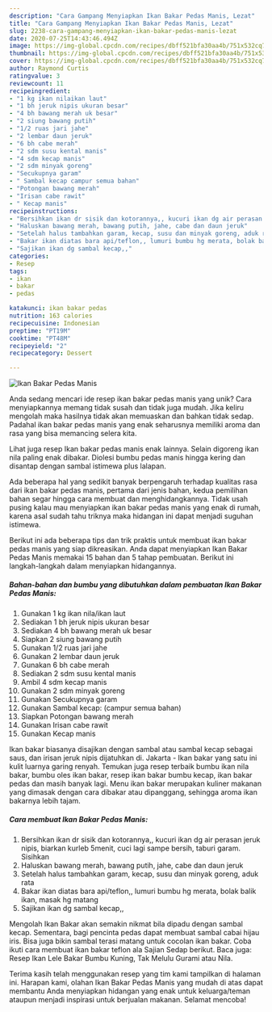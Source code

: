 ```yaml
---
description: "Cara Gampang Menyiapkan Ikan Bakar Pedas Manis, Lezat"
title: "Cara Gampang Menyiapkan Ikan Bakar Pedas Manis, Lezat"
slug: 2238-cara-gampang-menyiapkan-ikan-bakar-pedas-manis-lezat
date: 2020-07-25T14:43:46.494Z
image: https://img-global.cpcdn.com/recipes/dbff521bfa30aa4b/751x532cq70/ikan-bakar-pedas-manis-foto-resep-utama.jpg
thumbnail: https://img-global.cpcdn.com/recipes/dbff521bfa30aa4b/751x532cq70/ikan-bakar-pedas-manis-foto-resep-utama.jpg
cover: https://img-global.cpcdn.com/recipes/dbff521bfa30aa4b/751x532cq70/ikan-bakar-pedas-manis-foto-resep-utama.jpg
author: Raymond Curtis
ratingvalue: 3
reviewcount: 11
recipeingredient:
- "1 kg ikan nilaikan laut"
- "1 bh jeruk nipis ukuran besar"
- "4 bh bawang merah uk besar"
- "2 siung bawang putih"
- "1/2 ruas jari jahe"
- "2 lembar daun jeruk"
- "6 bh cabe merah"
- "2 sdm susu kental manis"
- "4 sdm kecap manis"
- "2 sdm minyak goreng"
- "Secukupnya garam"
- " Sambal kecap campur semua bahan"
- "Potongan bawang merah"
- "Irisan cabe rawit"
- " Kecap manis"
recipeinstructions:
- "Bersihkan ikan dr sisik dan kotorannya,, kucuri ikan dg air perasan jeruk nipis, biarkan kurleb 5menit, cuci lagi sampe bersih, taburi garam. Sisihkan"
- "Haluskan bawang merah, bawang putih, jahe, cabe dan daun jeruk"
- "Setelah halus tambahkan garam, kecap, susu dan minyak goreng, aduk rata"
- "Bakar ikan diatas bara api/teflon,, lumuri bumbu hg merata, bolak balik ikan, masak hg matang"
- "Sajikan ikan dg sambal kecap,,"
categories:
- Resep
tags:
- ikan
- bakar
- pedas

katakunci: ikan bakar pedas 
nutrition: 163 calories
recipecuisine: Indonesian
preptime: "PT19M"
cooktime: "PT48M"
recipeyield: "2"
recipecategory: Dessert

---
```



![Ikan Bakar Pedas Manis](https://img-global.cpcdn.com/recipes/dbff521bfa30aa4b/751x532cq70/ikan-bakar-pedas-manis-foto-resep-utama.jpg)

Anda sedang mencari ide resep ikan bakar pedas manis yang unik? Cara menyiapkannya memang tidak susah dan tidak juga mudah. Jika keliru mengolah maka hasilnya tidak akan memuaskan dan bahkan tidak sedap. Padahal ikan bakar pedas manis yang enak seharusnya memiliki aroma dan rasa yang bisa memancing selera kita.

Lihat juga resep Ikan bakar pedas manis enak lainnya. Selain digoreng ikan nila paling enak dibakar. Diolesi bumbu pedas manis hingga kering dan disantap dengan sambal istimewa plus lalapan.

Ada beberapa hal yang sedikit banyak berpengaruh terhadap kualitas rasa dari ikan bakar pedas manis, pertama dari jenis bahan, kedua pemilihan bahan segar hingga cara membuat dan menghidangkannya. Tidak usah pusing kalau mau menyiapkan ikan bakar pedas manis yang enak di rumah, karena asal sudah tahu triknya maka hidangan ini dapat menjadi suguhan istimewa.


Berikut ini ada beberapa tips dan trik praktis untuk membuat ikan bakar pedas manis yang siap dikreasikan. Anda dapat menyiapkan Ikan Bakar Pedas Manis memakai 15 bahan dan 5 tahap pembuatan. Berikut ini langkah-langkah dalam menyiapkan hidangannya.

<!--inarticleads1-->

##### Bahan-bahan dan bumbu yang dibutuhkan dalam pembuatan Ikan Bakar Pedas Manis:

1. Gunakan 1 kg ikan nila/ikan laut
1. Sediakan 1 bh jeruk nipis ukuran besar
1. Sediakan 4 bh bawang merah uk besar
1. Siapkan 2 siung bawang putih
1. Gunakan 1/2 ruas jari jahe
1. Gunakan 2 lembar daun jeruk
1. Gunakan 6 bh cabe merah
1. Sediakan 2 sdm susu kental manis
1. Ambil 4 sdm kecap manis
1. Gunakan 2 sdm minyak goreng
1. Gunakan Secukupnya garam
1. Gunakan  Sambal kecap: (campur semua bahan)
1. Siapkan Potongan bawang merah
1. Gunakan Irisan cabe rawit
1. Gunakan  Kecap manis


Ikan bakar biasanya disajikan dengan sambal atau sambal kecap sebagai saus, dan irisan jeruk nipis dijatuhkan di. Jakarta - Ikan bakar yang satu ini kulit luarnya garing renyah. Temukan juga resep terbaik bumbu ikan nila bakar, bumbu oles ikan bakar, resep ikan bakar bumbu kecap, ikan bakar pedas dan masih banyak lagi. Menu ikan bakar merupakan kuliner makanan yang dimasak dengan cara dibakar atau dipanggang, sehingga aroma ikan bakarnya lebih tajam. 

<!--inarticleads2-->

##### Cara membuat Ikan Bakar Pedas Manis:

1. Bersihkan ikan dr sisik dan kotorannya,, kucuri ikan dg air perasan jeruk nipis, biarkan kurleb 5menit, cuci lagi sampe bersih, taburi garam. Sisihkan
1. Haluskan bawang merah, bawang putih, jahe, cabe dan daun jeruk
1. Setelah halus tambahkan garam, kecap, susu dan minyak goreng, aduk rata
1. Bakar ikan diatas bara api/teflon,, lumuri bumbu hg merata, bolak balik ikan, masak hg matang
1. Sajikan ikan dg sambal kecap,,


Mengolah Ikan Bakar akan semakin nikmat bila dipadu dengan sambal kecap. Sementara, bagi pencinta pedas dapat membuat sambal cabai hijau iris. Bisa juga bikin sambal terasi matang untuk cocolan ikan bakar. Coba ikuti cara membuat ikan bakar teflon ala Sajian Sedap berikut. Baca juga: Resep Ikan Lele Bakar Bumbu Kuning, Tak Melulu Gurami atau Nila. 

Terima kasih telah menggunakan resep yang tim kami tampilkan di halaman ini. Harapan kami, olahan Ikan Bakar Pedas Manis yang mudah di atas dapat membantu Anda menyiapkan hidangan yang enak untuk keluarga/teman ataupun menjadi inspirasi untuk berjualan makanan. Selamat mencoba!
